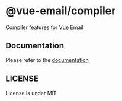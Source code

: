 # @vue-email/compiler

Compiler features for Vue Email

## Documentation

Please refer to the [documentation](https://www.vuemail.net/server-side-rendering/node-and-bun)

## LICENSE 

License is under MIT


